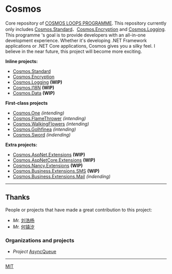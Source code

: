 # Cosmos

Core repository of [COSMOS LOOPS PROGRAMME](https://github.com/cosmos-loops). This repository currently only includes [Cosmos.Standard](https://github.com/cosmos-loops/Cosmos/tree/dev/Standard)、[Cosmos.Encryption](https://github.com/cosmos-loops/Cosmos/tree/dev/Encryption) and [Cosmos.Logging](https://github.com/cosmos-loops/Cosmos/tree/dev/Logging). This programme 's goal is to provide developers with an all-in-one development experience. Whether it's developing .NET Framework applications or .NET Core applications, Cosmos gives you a silky feel. I believe in the near future, this project will become more exciting.

**Inline projects:**

+ [Cosmos.Standard](https://github.com/cosmos-loops/Cosmos/tree/dev/Standard)
+ [Cosmos.Encryption](https://github.com/cosmos-loops/Cosmos/tree/dev/Encryption)
+ [Cosmos.Logging](https://github.com/cosmos-loops/Cosmos/tree/dev/Logging) **(WIP)**
+ [Cosmos.I18N](https://github.com/cosmos-loops/Cosmos/tree/dev/I18N) **(WIP)**
+ [Cosmos.Data](https://github.com/cosmos-loops/Cosmos/tree/dev/Data) **(WIP)**

**First-class projects**

+ [Cosmos.One](https://github.com/cosmos-loops/Cosmos.One) *(intending)*
+ [Cosmos.FlameThrower](#) *(intending)*
+ [Cosmos.WalkingFlowers](#) *(intending)*
+ [Cosmos.Golhfinea](#) *(intending)*
+ [Cosmos.Sword](#) *(indending)*

**Extra projects:**

+ [Cosmos.AspNet.Extensions](https://github.com/cosmos-loops/Web.Extensions/tree/master/AspNet) **(WIP)**
+ [Cosmos.AspNetCore.Extensions](https://github.com/cosmos-loops/Web.Extensions/tree/master/AspNetCore) **(WIP)**
+ [Cosmos.Nancy.Extensions](https://github.com/cosmos-loops/Web.Extensions/tree/master/Nancy) **(WIP)**
+ [Cosmos.Business.Extensions.SMS](https://github.com/cosmos-open/SMS) **(WIP)**
+ [Cosmos.Business.Extensions.Mail](#) *(indending)*

* * *

## Thanks

People or projects that have made a great contribution to this project:

+ *Mr.* [刘浩杨](https://github.com/liuhaoyang)
+ *Mr.* [何镇汐](https://github.com/UtilCore)

### Organizations and projects

+ *Project* [AsyncQueue](https://github.com/Sunlighter/AsyncQueues)


* * *

[MIT](https://mit-license.org/)